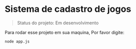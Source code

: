 <h1>Sistema de cadastro de jogos</h1>

> Status do projeto: Em desenvolvimento

Para rodar esse projeto em sua maquina, Por favor digite:

```
node app.js          
```         

